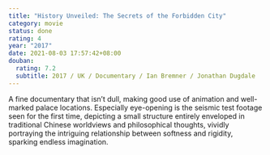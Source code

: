 ```yaml
---
title: "History Unveiled: The Secrets of the Forbidden City"
category: movie
status: done
rating: 4
year: "2017"
date: 2021-08-03 17:57:42+08:00
douban:
  rating: 7.2
  subtitle: 2017 / UK / Documentary / Ian Bremner / Jonathan Dugdale
---
```


A fine documentary that isn’t dull, making good use of animation and well-marked palace locations. Especially eye-opening is the seismic test footage seen for the first time, depicting a small structure entirely enveloped in traditional Chinese worldviews and philosophical thoughts, vividly portraying the intriguing relationship between softness and rigidity, sparking endless imagination.
